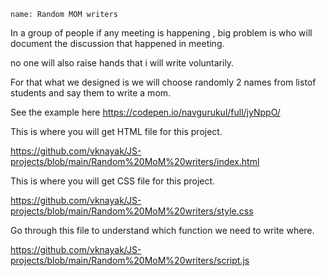 ```ngMeta
name: Random MOM writers
```
In a group of people if any meeting is happening , big problem is who will document the discussion that happened in meeting.

no one will also raise hands that i will write voluntarily.

For that what we designed is we will choose randomly 2 names from listof students and say them to write a mom.

See the example here https://codepen.io/navgurukul/full/jyNppO/

This is where you will get HTML file for this project.

https://github.com/vknayak/JS-projects/blob/main/Random%20MoM%20writers/index.html

This is where you will get CSS file for this project.

https://github.com/vknayak/JS-projects/blob/main/Random%20MoM%20writers/style.css

Go through this file to understand which function we need to write where.

https://github.com/vknayak/JS-projects/blob/main/Random%20MoM%20writers/script.js

